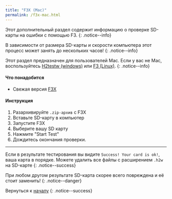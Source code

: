 ```yaml
---
title: "F3X (Mac)"
permalink: /f3x-mac.html
---
```


Этот дополнительный раздел содержит информацию о проверке SD-карты на ошибки с помощью F3.
{: .notice--info}

В зависимости от размера SD-карты и скорости компьютера этот процесс может занять до нескольких часов!
{: .notice--info}

Этот раздел предназначен для пользователей Mac. Если у вас не Mac, воспользуйтесь [H2testw (windows)](h2testw-windows) или [F3 (Linux)](f3-linux).
{: .notice--info}

#### Что понадобится

* Свежая версия [F3X](https://github.com/insidegui/F3X/releases/latest)

#### Инструкция

1. Разархивируйте `.zip-архив` с F3X
2. Вставьте SD-карту в компьютер
3. Запустите F3X
4. Выберите вашу SD карту
5. Нажмите "Start Test"
6. Дождитесь окончания проверки.

___

Если в результате тестирования вы видите `Success! Your card is ok!`, ваша карта в порядке. Можете удалить все файлы с расширением `.h2w` на SD-карте
{: .notice--success}

При любом другом результате SD-карта скорее всего повреждена и её стоит заменить!
{: .notice--danger}

Вернуться к [началу](get-started)
{: .notice--success}

